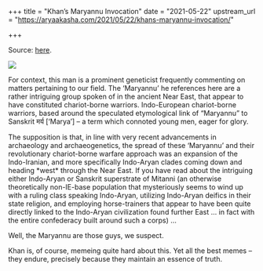 +++
title = "Khan’s Maryannu Invocation"
date = "2021-05-22"
upstream_url = "https://aryaakasha.com/2021/05/22/khans-maryannu-invocation/"

+++

Source: [here](https://aryaakasha.com/2021/05/22/khans-maryannu-invocation/).

![](https://aryaakasha.files.wordpress.com/2021/05/190236105_328032042018193_8790053721090880087_n.jpg?w=531)

For context, this man is a prominent geneticist frequently commenting on matters pertaining to our field. The ‘Maryannu’ he references here are a rather intriguing group spoken of in the ancient Near East, that appear to have constituted chariot-borne warriors. Indo-European chariot-borne warriors, based around the speculated etymological link of “Maryannu” to Sanskrit मर्य \[‘Marya’\] – a term which connoted young men, eager for glory.

The supposition is that, in line with very recent advancements in archaeology and archaeogenetics, the spread of these ‘Maryannu’ and their revolutionary chariot-borne warfare approach was an expansion of the Indo-Iranian, and more specifically Indo-Aryan clades coming down and heading \*west\* through the Near East. If you have read about the intriguing either Indo-Aryan or Sanskrit superstrate of Mitanni (an otherwise theoretically non-IE-base population that mysteriously seems to wind up with a ruling class speaking Indo-Aryan, utilizing Indo-Aryan deifics in their state religion, and employing horse-trainers that appear to have been quite directly linked to the Indo-Aryan civilization found further East … in fact with the entire confederacy built around such a corps) …

Well, the Maryannu are those guys, we suspect.

Khan is, of course, memeing quite hard about this. Yet all the best memes – they endure, precisely because they maintain an essence of truth.